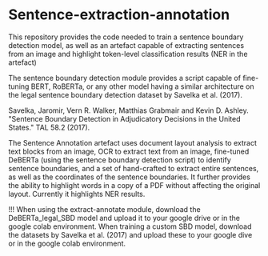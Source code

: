 # Sentence-extraction-annotation
This repository provides the code needed to train a sentence boundary detection model, as well as an artefact capable of extracting sentences from an image and highlight token-level classification results (NER in the artefact)

The sentence boundary detection module provides a script capable of fine-tuning BERT, RoBERTa, or any other model having a similar architecture on the legal sentence boundary detection dataset by Savelka et al. (2017). 

Savelka, Jaromir, Vern R. Walker, Matthias Grabmair and Kevin D. Ashley. "Sentence Boundary Detection in Adjudicatory Decisions in the United States." TAL 58.2 (2017).

The Sentence Annotation artefact uses document layout analysis to extract text blocks from an image, OCR to extract text from an image, fine-tuned DeBERTa (using the sentence boundary detection script) to identify sentence boundaries, and a set of hand-crafted to extract entire sentences, as well as the coordinates of the sentence boundaries. It further provides the ability to highlight words in a copy of a PDF without affecting the original layout. Currently it highlights NER results.


!!!
When using the extract-annotate module, download the DeBERTa_legal_SBD model and upload it to your google drive or in the google colab environment.
When training a custom SBD model, download the datasets by Savelka et al. (2017) and upload these to your google dive or in the google colab environment.
